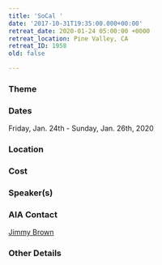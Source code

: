 ```yaml
---
title: 'SoCal '
date: '2017-10-31T19:35:00.000+00:00'
retreat_date: 2020-01-24 05:00:00 +0000
retreat_location: Pine Valley, CA
retreat_ID: 1958
old: false

---
```


### Theme

### Dates

Friday, Jan. 24th -  Sunday, Jan. 26th, 2020

### Location

### Cost

### Speaker(s)

### AIA Contact

[Jimmy Brown](mailto:jimmy.brown@athletesinaction.org)

### Other Details